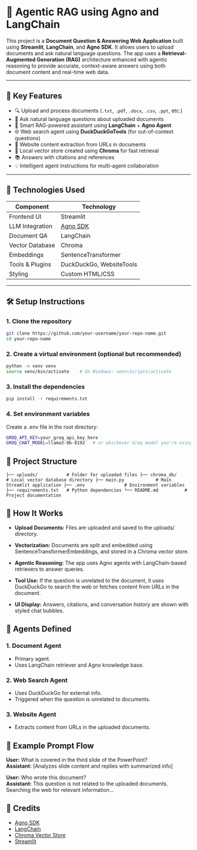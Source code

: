 # 📄 Agentic RAG using Agno and LangChain

This project is a **Document Question & Answering Web Application** built using **Streamlit**, **LangChain**, and **Agno SDK**. It allows users to upload documents and ask natural language questions. The app uses a **Retrieval-Augmented Generation (RAG)** architecture enhanced with agentic reasoning to provide accurate, context-aware answers using both document content and real-time web data.

---

## 🧠 Key Features

- 🔍 Upload and process documents (`.txt`, `.pdf`, `.docx`, `.csv`, `.ppt`, etc.)
- 💬 Ask natural language questions about uploaded documents
- 🤖 Smart RAG-powered assistant using **LangChain** + **Agno Agent**
- 🌐 Web search agent using **DuckDuckGoTools** (for out-of-context questions)
- 🔗 Website content extraction from URLs in documents
- 🧠 Local vector store created using **Chroma** for fast retrieval
- 📚 Answers with citations and references
- 💡 Intelligent agent instructions for multi-agent collaboration

---

## 🚀 Technologies Used

| Component                | Technology         |
|--------------------------|--------------------|
| Frontend UI              | Streamlit          |
| LLM Integration          | [Agno SDK](https://github.com/agnos-ai/agnos-sdk) |
| Document QA              | LangChain          |
| Vector Database          | Chroma             |
| Embeddings               | SentenceTransformer |
| Tools & Plugins          | DuckDuckGo, WebsiteTools |
| Styling                  | Custom HTML/CSS    |

---

## 🛠️ Setup Instructions

### 1. Clone the repository

```bash
git clone https://github.com/your-username/your-repo-name.git
cd your-repo-name
```

### 2. Create a virtual environment (optional but recommended)

```bash
python -m venv venv
source venv/bin/activate    # On Windows: venv\Scripts\activate
```

### 3. Install the dependencies

```bash 
pip install -r requirements.txt
```

### 4. Set environment variables
Create a .env file in the root directory:

```bash
GROQ_API_KEY=your_groq_api_key_here
GROQ_CHAT_MODEL=llama3-8b-8192   # or whichever Groq model you're using
```

## 📂 Project Structure

`├── uploads/           # Folder for uploaded files
├── chroma_db/         # Local vector database directory
├── main.py            # Main Streamlit application
├── .env               # Environment variables
├── requirements.txt   # Python dependencies
└── README.md          # Project documentation`


## 🧪 How It Works

- **Upload Documents:** Files are uploaded and saved to the uploads/ directory.

- **Vectorization:** Documents are split and embedded using SentenceTransformerEmbeddings, and stored in a Chroma vector store.

- **Agentic Reasoning:** The app uses Agno agents with LangChain-based retrievers to answer queries.

- **Tool Use:** If the question is unrelated to the document, it uses DuckDuckGo to search the web or fetches content from URLs in the document.

- **UI Display:** Answers, citations, and conversation history are shown with styled chat bubbles.

## 🤖 Agents Defined

### 1. Document Agent
- Primary agent.
- Uses LangChain retriever and Agno knowledge base.

### 2. Web Search Agent
- Uses DuckDuckGo for external info.
- Triggered when the question is unrelated to documents.

### 3. Website Agent
- Extracts content from URLs in the uploaded documents.

## 💬 Example Prompt Flow
**User:** What is covered in the third slide of the PowerPoint?<br>
**Assistant:** [Analyzes slide content and replies with summarized info]

**User:** Who wrote this document?<br>
**Assistant:** This question is not related to the uploaded documents. Searching the web for relevant information...

## 📎 **Credits**

- [Agno SDK](https://github.com/agnos-ai/agnos)
- [LangChain](https://www.langchain.com/)
- [Chroma Vector Store](https://www.trychroma.com/)
- [Streamlit](https://streamlit.io/)
